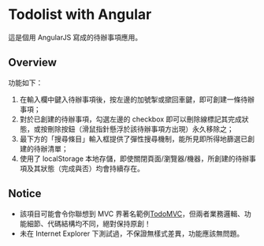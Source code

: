 # Todolist with Angular

這是個用 AngularJS 寫成的待辦事項應用。

## Overview

功能如下：

1. 在輸入欄中鍵入待辦事項後，按左邊的加號掣或撳回車鍵，即可創建一條待辦事項；
2. 對於已創建的待辦事項，勾選左邊的 checkbox 即可以刪除線標記其完成狀態，或按刪除按鈕（滑鼠指針懸浮於該待辦事項方出現）永久移除之；
3. 最下方的「搜尋條目」輸入框提供了彈性搜尋機制，能所見即所得地篩選已創建的待辦清單；
4. 使用了 localStorage 本地存儲，即使關閉頁面/瀏覽器/機器，所創建的待辦事項及其狀態（完成與否）均會持續存在。

## Notice

* 該項目可能會令你聯想到 MVC 界著名範例[TodoMVC](http://todomvc.com)，但兩者業務邏輯、功能細節、代碼結構均不同，絕對保持原創！
* 未在 Internet Explorer 下測試過，不保證無樣式差異，功能應該無問題。
